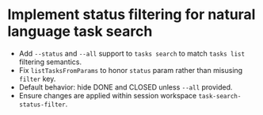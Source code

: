 # Implement status filtering for natural language task search

- Add `--status` and `--all` support to `tasks search` to match `tasks list` filtering semantics.
- Fix `listTasksFromParams` to honor `status` param rather than misusing `filter` key.
- Default behavior: hide DONE and CLOSED unless `--all` provided.
- Ensure changes are applied within session workspace `task-search-status-filter`.
